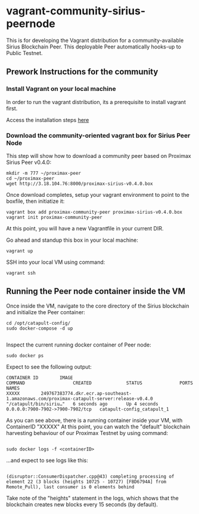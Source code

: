 # vagrant-community-sirius-peernode
This is for developing the Vagrant distribution for a community-available Sirius Blockchain Peer.  This deployable  Peer automatically hooks-up to Public Testnet.

## Prework Instructions for the community

### Install Vagrant on your local machine
In order to run the vagrant distribution, its a prerequisite to install vagrant first.

Access the installation steps [here](https://www.vagrantup.com/intro/getting-started/install.html)

### Download the community-oriented vagrant box for Sirius Peer Node
This step will show how to download a community peer based on Proximax Sirius Peer v0.4.0:

```
mkdir -m 777 ~/proximax-peer
cd ~/proximax-peer
wget http://3.18.104.76:8000/proximax-sirius-v0.4.0.box
```


Once download completes, setup your vagrant environment to point to the boxfile, then initiatize it:
```
vagrant box add proximax-community-peer proximax-sirius-v0.4.0.box
vagrant init proximax-community-peer
```

At this point, you will have a new Vagrantfile in your current DIR.


Go ahead and standup this box in your local machine:
```
vagrant up
```

SSH into your local VM using command:
```
vagrant ssh
```



## Running the Peer node container inside the VM


Once inside the VM, navigate to the core directory of the Sirius blockchain and initialize the Peer container:
```
cd /opt/catapult-config/
sudo docker-compose -d up


```

Inspect the current running docker container of Peer node:
```
sudo docker ps
```

Expect to see the following output:
```
CONTAINER ID        IMAGE                                                                                       COMMAND                  CREATED             STATUS              PORTS                              NAMES
XXXXX        249767383774.dkr.ecr.ap-southeast-1.amazonaws.com/proximax-catapult-server:release-v0.4.0   "/catapult/bin/siriu…"   6 seconds ago       Up 4 seconds        0.0.0.0:7900-7902->7900-7902/tcp   catapult-config_catapult_1
```

As you can see above, there is a running container inside your VM, with ContainerID "XXXXX"
At this point, you can watch the "default" blockchain harvesting behaviour of our Proximax Testnet by using command:
```

sudo docker logs -f <containerID>
```



...and expect to see logs like this:
```

(disruptor::ConsumerDispatcher.cpp@43) completing processing of element 22 (3 blocks (heights 10725 - 10727) [FBD6794A] from Remote_Pull), last consumer is 0 elements behind 
```


Take note of the "heights" statement in the logs, which shows that the blockchain creates new blocks every 15 seconds (by default).




 


